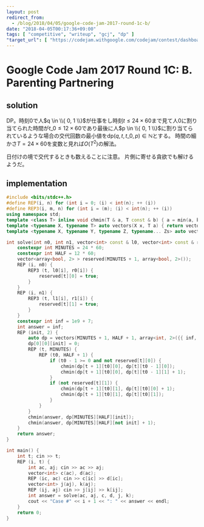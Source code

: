 ```yaml
---
layout: post
redirect_from:
  - /blog/2018/04/05/google-code-jam-2017-round-1c-b/
date: "2018-04-05T00:17:36+09:00"
tags: [ "competitive", "writeup", "gcj", "dp" ]
"target_url": [ "https://codejam.withgoogle.com/codejam/contest/dashboard?c=3274486#s=p1" ]
---
```


# Google Code Jam 2017 Round 1C: B. Parenting Partnering

<!-- {% raw %} -->

## solution

DP。時刻$0$で人$q \in \\{ 0, 1 \\}$が仕事をし時刻$t \le 24 \times 60$まで見て人$0$に割り当てられた時間が$t\_0 \le 12 \times 60$であり最後に人$p \in \\{ 0, 1 \\}$に割り当てられているような場合の交代回数の最小値を$\mathrm{dp}(q, t, t\_0, p) \in \mathbb{N}$とする。
時間の細かさ$T = 24 \times 60$を変数と見れば$O(T^2)$の解法。

日付けの境で交代するときも数えることに注意。
片側に寄せる貪欲でも解けるようだ。

## implementation

``` c++
#include <bits/stdc++.h>
#define REP(i, n) for (int i = 0; (i) < int(n); ++ (i))
#define REP3(i, m, n) for (int i = (m); (i) < int(n); ++ (i))
using namespace std;
template <class T> inline void chmin(T & a, T const & b) { a = min(a, b); }
template <typename X, typename T> auto vectors(X x, T a) { return vector<T>(x, a); }
template <typename X, typename Y, typename Z, typename... Zs> auto vectors(X x, Y y, Z z, Zs... zs) { auto cont = vectors(y, z, zs...); return vector<decltype(cont)>(x, cont); }

int solve(int n0, int n1, vector<int> const & l0, vector<int> const & r0, vector<int> const & l1, vector<int> const & r1) {
    constexpr int MINUTES = 24 * 60;
    constexpr int HALF = 12 * 60;
    vector<array<bool, 2> > reserved(MINUTES + 1, array<bool, 2>());
    REP (i, n0) {
        REP3 (t, l0[i], r0[i]) {
            reserved[t][0] = true;
        }
    }
    REP (i, n1) {
        REP3 (t, l1[i], r1[i]) {
            reserved[t][1] = true;
        }
    }
    constexpr int inf = 1e9 + 7;
    int answer = inf;
    REP (init, 2) {
        auto dp = vectors(MINUTES + 1, HALF + 1, array<int, 2>({{ inf, inf }}));
        dp[0][0][init] = 0;
        REP (t, MINUTES) {
            REP (t0, HALF + 1) {
                if (t0 - 1 >= 0 and not reserved[t][0]) {
                    chmin(dp[t + 1][t0][0], dp[t][t0 - 1][0]);
                    chmin(dp[t + 1][t0][0], dp[t][t0 - 1][1] + 1);
                }
                if (not reserved[t][1]) {
                    chmin(dp[t + 1][t0][1], dp[t][t0][0] + 1);
                    chmin(dp[t + 1][t0][1], dp[t][t0][1]);
                }
            }
        }
        chmin(answer, dp[MINUTES][HALF][init]);
        chmin(answer, dp[MINUTES][HALF][not init] + 1);
    }
    return answer;
}

int main() {
    int t; cin >> t;
    REP (i, t) {
        int ac, aj; cin >> ac >> aj;
        vector<int> c(ac), d(ac);
        REP (ic, ac) cin >> c[ic] >> d[ic];
        vector<int> j(aj), k(aj);
        REP (ij, aj) cin >> j[ij] >> k[ij];
        int answer = solve(ac, aj, c, d, j, k);
        cout << "Case #" << i + 1 << ": " << answer << endl;
    }
    return 0;
}
```

<!-- {% endraw %} -->
